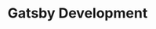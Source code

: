 ---
title: "Gatsby Development"
description: "In this section, you'll find various information about developing sites with the Gatsby static site generator."
type: "archive"
---
